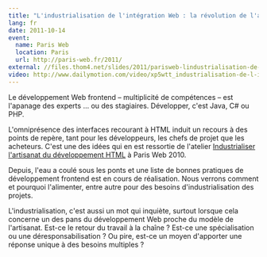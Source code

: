 ```yaml
---
title: "L'industrialisation de l'intégration Web : la révolution de l'artisan devenu ouvrier"
lang: fr
date: 2011-10-14
event:
  name: Paris Web
  location: Paris
  url: http://paris-web.fr/2011/
external: //files.thom4.net/slides/2011/parisweb-lindustrialisation-de-lintgration-web-la-rvolution-de-lartisan-devenu-ouvrier.pdf
video: http://www.dailymotion.com/video/xp5wtt_industrialisation-de-l-integration-web-la-revolution-de-l-artisan-devenu-ouvrier_tech
---
```


Le développement Web frontend – multiplicité de compétences – est l'apanage des experts … ou des stagiaires. Développer, c'est Java, C# ou PHP.

L'omniprésence des interfaces recourant à HTML induit un recours à des points de repère, tant pour les développeurs, les chefs de projet que les acheteurs. C'est une des idées qui en est ressortie de l'atelier [Industrialiser l'artisanat du développement HTML](https://www.paris-web.fr/2010/ateliers/industrialiser-lartisanat-de-lintegration-html.php) à Paris Web 2010.

Depuis, l'eau a coulé sous les ponts et une liste de bonnes pratiques de développement frontend est en cours de réalisation. Nous verrons comment et pourquoi l'alimenter, entre autre pour des besoins d'industrialisation des projets.

L'industrialisation, c'est aussi un mot qui inquiète, surtout lorsque cela concerne un des pans du développement Web proche du modèle de l'artisanat. Est-ce le retour du travail à la chaîne ? Est-ce une spécialisation ou une déresponsabilisation ? Ou pire, est-ce un moyen d'apporter une réponse unique à des besoins multiples ?
